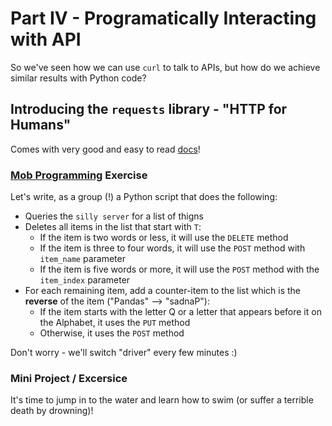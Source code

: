 # Part IV - Programatically Interacting with API

So we've seen how we can use `curl` to talk to APIs, but how do we achieve similar results with Python code?  

## Introducing the `requests` library - "HTTP for Humans"

Comes with very good and easy to read [docs](http://docs.python-requests.org/en/master/)!

### [Mob Programming](https://en.wikipedia.org/wiki/Mob_programming) Exercise

Let's write, as a group (!) a Python script that does the following:

* Queries the `silly server` for a list of thigns
* Deletes all items in the list that start with `T`:
  * If the item is two words or less, it will use the `DELETE` method
  * If the item is three to four words, it will use the `POST` method with `item_name` parameter
  * If the item is five words or more, it will use the `POST` method with the `item_index` parameter
* For each remaining item, add a counter-item to the list which is the **reverse** of the item ("Pandas" --> "sadnaP"):
  * If the item starts with the letter Q or a letter that appears before it on the Alphabet, it uses the `PUT` method
  * Otherwise, it uses the `POST` method
  
Don't worry - we'll switch "driver" every few minutes :)


### Mini Project / Excersice

It's time to jump in to the water and learn how to swim (or suffer a terrible death by drowning)!  


